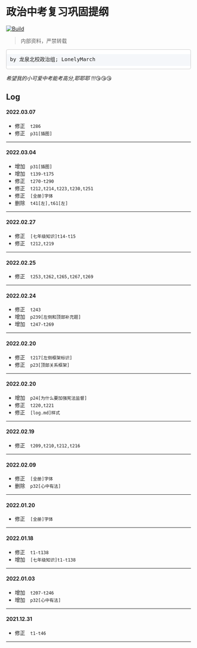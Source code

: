 # <font face="DengXian">政治中考复习巩固提纲</font> #

[![Build](https://img.shields.io/badge/build-passing-brightgreen.svg)](https://github.com/LonelyMarch/Outline_Of_Politics-SHEE)

> <font face="Microsoft Yahei UI">内部资料，严禁转载</font>

<pre style="padding: .66001rem 9.5px 9.5px;line-height: 2rem;background: linear-gradient(to bottom,#fff 0,#fff .75rem,#f5f7fa .75rem,#f5f7fa 2.75rem,#fff 2.75rem,#fff 4rem);background-size: 100% 4rem;border-color: #d3daea;border: 1px solid #ccc;border-radius: 4px;">by 龙泉北校政治组; LonelyMarch</pre>

*希望我的小可爱中考能考高分,耶耶耶 !!!*:kissing_heart::kissing_heart::kissing_heart:

## Log ##

#### 2022.03.07
+ 修正&emsp;`t286`
+ 修正&emsp;`p31[插图]`
---

#### 2022.03.04
+ 增加&emsp;`p31[插图]`
+ 增加&emsp;`t139-t175`
+ 修正&emsp;`t270-t290`
+ 修正&emsp;`t212,t214,t223,t230,t251`
+ 修正&emsp;`[全册]字体`
+ 删除&emsp;`t41[左],t61[左]`
---

#### 2022.02.27
+ 修正&emsp;`[七年级知识]t14-t15`
+ 修正&emsp;`t212,t219`
---

#### 2022.02.25
+ 修正&emsp;`t253,t262,t265,t267,t269`
---

#### 2022.02.24
+ 修正&emsp;`t243`
+ 增加&emsp;`p239[左侧和顶部补充题]`
+ 增加&emsp;`t247-t269`
---

#### 2022.02.20
+ 修正&emsp;`t217[左侧框架标识]`
+ 修正&emsp;`p23[顶部关系框架]`
---

#### 2022.02.20
+ 增加&emsp;`p24[为什么要加强宪法监督]`
+ 修正&emsp;`t220,t221`
+ 修正&emsp;`[log.md]样式`
---

#### 2022.02.19
+ 修正&emsp;`t209,t210,t212,t216`
---

#### 2022.02.09
+ 修正&emsp;`[全册]字体`
+ 删除&emsp;`p32[心中有法]`
---

#### 2022.01.20
+ 修正&emsp;`[全册]字体`
---

#### 2022.01.18
+ 修正&emsp;`t1-t138`
+ 增加&emsp;`[七年级知识]t1-t138`
---

#### 2022.01.03
+ 增加&emsp;`t207-t246`
+ 增加&emsp;`p32[心中有法]`
---

#### 2021.12.31
+ 修正&emsp;`t1-t46`

---

